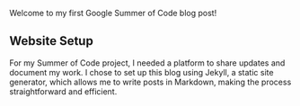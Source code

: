 

Welcome to my first Google Summer of Code blog post!

## Website Setup

For my Summer of Code project, I needed a platform to share updates and document my work. I chose to set up this blog using Jekyll, a static site generator, which allows me to write posts in Markdown, making the process straightforward and efficient.
